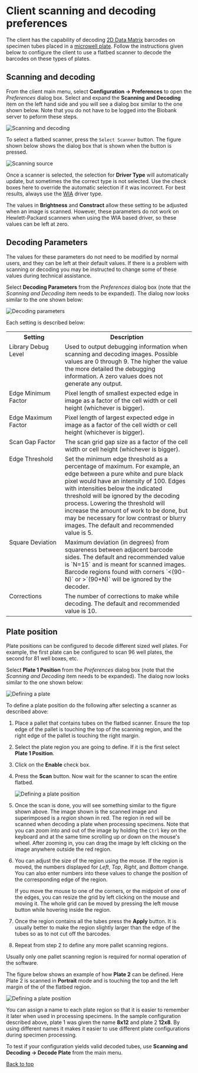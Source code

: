# Client scanning and decoding preferences

The client has the capability of decoding [2D Data Matrix](http://en.wikipedia.org/wiki/Data_Matrix)
barcodes on specimen tubes placed in a
[microwell plate](http://en.wikipedia.org/wiki/Microwell_plate). Follow the instructions given below
to configure the client to use a flatbed scanner to decode the barcodes on these types of plates.

## Scanning and decoding

From the client main menu, select **Configuration -> Preferences** to open the *Preferences* dialog
box. Select and expand the **Scanning and Decoding** item on the left hand side and you will see a
dialog box similar to the one shown below.  Note that you do not have to be logged into the Biobank
server to peform these steps.

![Scanning and decoding](images/prefs_scanning_and_decoding.png?raw=true "Scanning and decoding
 preferences")

To select a flatbed scanner, press the `Select Scanner` button. The figure shown below shows the
dialog box that is shown when the button is pressed.

![Scanning source](images/prefs_select_source.png?raw=true "Selecting a scanning source")

Once a scanner is selected, the selection for **Driver Type** will automatically update, but
sometimes the the correct type is not selected. Use the check boxes here to override the automatic
selection if it was incorrect.  For best results, always use the
[WIA](http://en.wikipedia.org/wiki/Windows_Image_Acquisition) driver type.

The values in **Brightness** and **Constract** allow these setting to be adjusted when an image is
scanned. However, these parameters do not work on Hewlett-Packard scanners when using the WIA based
driver, so these values can be left at zero.

## Decoding Parameters

The values for these parameters do not need to be modified by normal users, and they can be left at
their default values. If there is a problem with scanning or decoding you may be instructed to
change some of these values during technical assistance.

Select **Decoding Parameters** from the *Preferences* dialog box (note that the *Scanning and
Decoding* item needs to be expanded). The dialog now looks similar to the one shown below:

![Decoding parameters](images/prefs_decoding_params.png?raw=true "Decoding parameters")

Each setting is described below:

<table>
<tr>
<th width="30%">Setting</th>
<th>Description</th>
</tr>
<tr>
<td valign="top">Library Debug Level</td>
<td>
Used to output debugging information when scanning and decoding images. Possible values are 0
through 9. The higher the value the more detailed the debugging information. A zero values
does not generate any output.
</td>
</tr>
<tr>
<td valign="top">Edge Minimum Factor</td>
<td>
Pixel length of smallest expected edge in image  as a factor of the cell width or cell height
(whichever is bigger).
</td>
</tr>
<td valign="top">Edge Maximum Factor  </td>
<td>
Pixel length of largest expected edge in image  as a factor of the cell width or cell height
(whichever is bigger).
</td>
</tr>
<tr>
<td valign="top">Scan Gap Factor</td>
<td>
The scan grid gap size as a factor of the cell width or cell height (whichever is bigger).
</td>
</tr>
<tr>
<td valign="top">Edge Threshold</td>
<td>
Set the minimum edge threshold as a percentage of maximum.  For example, an edge between a pure
white and pure black pixel would have an intensity of 100. Edges with intensities below the
indicated threshold will be ignored by the decoding process. Lowering the threshold will increase
the amount of work to be done, but may be necessary for low contrast or blurry images. The default
and recommended value is 5.
</td>
</tr>
<tr>
<td valign="top">Square Deviation</td>
<td>
Maximum deviation (in degrees) from squareness between adjacent barcode sides. The default and
recommended value is `N=15` and is meant for scanned images. Barcode regions found with corners
`<(90-N)` or >`(90+N)` will be ignored by the decoder.
</td>
</tr>
<tr>
<td valign="top">Corrections</td>
<td>
The number of corrections to make while decoding. The default and recommended value is 10.
</td>
</tr>
</table>

## Plate position

Plate positions can be configured to decode different sized well plates. For example, the first
plate can be configured to scan 96 well plates, the second for 81 well boxes, etc.

Select **Plate 1 Position** from the *Preferences* dialog box (note that the *Scanning and
Decoding* item needs to be expanded). The dialog now looks similar to the one shown below:

![Defining a plate](images/plate1_definition.png?raw=true "Scanning and decoding
 preferences")

To define a plate position do the following after selecting a scanner as described above:

1. Place a pallet that contains tubes on the flatbed scanner. Ensure the top edge of the pallet is
   touching the top of the scanning region, and the right edge of the pallet is touching the right
   margin.

1. Select the plate region you are going to define.  If it is the first select **Plate 1 Position**.

1. Click on the **Enable** check box.

1. Press the **Scan** button. Now wait for the scanner to scan the entire flatbed.

    ![Defining a plate position](images/plate1_with_grid.png?raw=true "Defining a plate position")

1. Once the scan is done, you will see something similar to the figure shown above. The image shown
   is the scanned image and superimposed is a *region* shown in red. The region in red will be
   scanned when decoding a plate when processing specimens. Note that you can zoom into and out of
   the image by holding the `Ctrl` key on the keyboard and at the same time scrolling up or down on
   the mouse's wheel. After zooming in, you can drag the image by left clicking on the image
   anywhere outside the red region.

1. You can adjust the size of the region using the mouse. If the region is moved, the numbers
   displayed for *Left*, *Top*, *Right*, and *Bottom* change. You can also enter numbers into
   these values to change the position of the corresponding edge of the region.

    If you move the mouse to one of the corners, or the midpoint of one of the edges, you can resize
    the grid by left clicking on the mouse and moving it. The whole grid can be moved by pressing
    the left mouse button while hovering inside the region.

1. Once the region contains all the tubes press the **Apply** button. It is usually better to make
   the region slightly larger than the edge of the tubes so as to not cut off the barcodes.

1. Repeat from step 2 to define any more pallet scanning regions.

Usually only one pallet scanning region is required for normal operation of the software.

The figure below shows an example of how **Plate 2** can be defined. Here Plate 2 is scanned in
**Portrait** mode and is touching the top and the left margin of the of the flatbed region.

![Defining a plate position](images/plate2_with_grid.png?raw=true "Defining another plate position")

You can assign a name to each plate region so that it is easier to remember it later when used in
processing specimens. In the sample configuration described above, plate 1 was given the name
**8x12** and plate 2 **12x8**. By using different names it makes it easier to use different plate
configurations during specimen processing.

To test if your configuration yields valid decoded tubes, use **Scanning and Decoding -> Decode
Plate** from the main menu.


[Back to top](../README.md)
